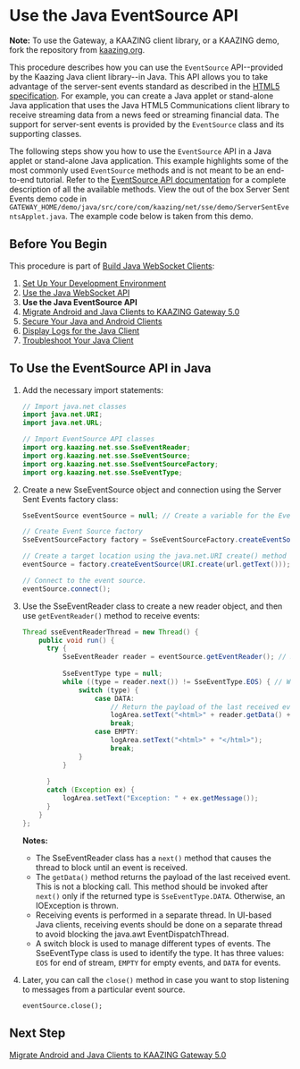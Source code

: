 Use the Java EventSource API
============================

**Note:** To use the Gateway, a KAAZING client library, or a KAAZING demo, fork the repository from [kaazing.org](http://kaazing.org).

This procedure describes how you can use the `EventSource` API--provided by the Kaazing Java client library--in Java. This API allows you to take advantage of the server-sent events standard as described in the [HTML5 specification](http://www.w3.org/html/wg/html5/#server-sent-events). For example, you can create a Java applet or stand-alone Java application that uses the Java HTML5 Communications client library to receive streaming data from a news feed or streaming financial data. The support for server-sent events is provided by the `EventSource` class and its supporting classes.

The following steps show you how to use the `EventSource` API in a Java applet or stand-alone Java application. This example highlights some of the most commonly used `EventSource` methods and is not meant to be an end-to-end tutorial. Refer to the [EventSource API documentation](http://developer.kaazing.com/documentation/5.0/apidoc/client/java/gateway/index.html) for a complete description of all the available methods. View the out of the box Server Sent Events demo code in `GATEWAY_HOME/demo/java/src/core/com/kaazing/net/sse/demo/ServerSentEventsApplet.java`. The example code below is taken from this demo.

Before You Begin
----------------

This procedure is part of [Build Java WebSocket Clients](o_dev_java.md):

1.  [Set Up Your Development Environment](p_dev_java_setup.md)
2.  [Use the Java WebSocket API](p_dev_java_websocket.md)
3.  **Use the Java EventSource API**
4.  [Migrate Android and Java Clients to KAAZING Gateway 5.0](https://github.com/kaazing/android.client/blob/develop/migrated/gateway.client.android/doc/p_dev_android_migrate.md)
5.  [Secure Your Java and Android Clients](p_dev_java_secure.md)
6.  [Display Logs for the Java Client](p_dev_java_logging.md)
7.  [Troubleshoot Your Java Client](p_dev_java_tshoot.md)

To Use the EventSource API in Java
----------------------------------

1.  Add the necessary import statements:

    ``` java
    // Import java.net classes
    import java.net.URI;
    import java.net.URL;

    // Import EventSource API classes
    import org.kaazing.net.sse.SseEventReader;
    import org.kaazing.net.sse.SseEventSource;
    import org.kaazing.net.sse.SseEventSourceFactory;
    import org.kaazing.net.sse.SseEventType;
    ```

2.  Create a new SseEventSource object and connection using the Server Sent Events factory class:

    ``` java
    SseEventSource eventSource = null; // Create a variable for the Event Source

    // Create Event Source factory
    SseEventSourceFactory factory = SseEventSourceFactory.createEventSourceFactory();

    // Create a target location using the java.net.URI create() method
    eventSource = factory.createEventSource(URI.create(url.getText()));

    // Connect to the event source.                
    eventSource.connect();
    ```

3.  Use the SseEventReader class to create a new reader object, and then use `getEventReader()` method to receive events:

    ``` java
    Thread sseEventReaderThread = new Thread() {
        public void run() {
          try {
              SseEventReader reader = eventSource.getEventReader(); // Receive event stream
      
              SseEventType type = null;
              while ((type = reader.next()) != SseEventType.EOS) { // Wait until type is DATA
                  switch (type) {
                      case DATA:
                          // Return the payload of the last received event
                          logArea.setText("<html>" + reader.getData() + "</html>");
                          break;
                      case EMPTY:
                          logArea.setText("<html>" + "</html>");
                          break;
                  }
              }
      
          }
          catch (Exception ex) {
              logArea.setText("Exception: " + ex.getMessage());
          }
        }
    };
    ```

    **Notes:**

    -   The SseEventReader class has a `next()` method that causes the thread to block until an event is received.
    -   The `getData()` method returns the payload of the last received event. This is not a blocking call. This method should be invoked after `next()` only if the returned type is `SseEventType.DATA`. Otherwise, an IOException is thrown.
    -   Receiving events is performed in a separate thread. In UI-based Java clients, receiving events should be done on a separate thread to avoid blocking the java.awt EventDispatchThread.
    -   A switch block is used to manage different types of events. The SseEventType class is used to identify the type. It has three values: `EOS` for end of stream, `EMPTY` for empty events, and `DATA` for events.

4.  Later, you can call the `close()` method in case you want to stop listening to messages from a particular event source.

    `eventSource.close();`

Next Step
---------

[Migrate Android and Java Clients to KAAZING Gateway 5.0](https://github.com/kaazing/android.client/blob/develop/migrated/gateway.client.android/doc/p_dev_android_migrate.md)
